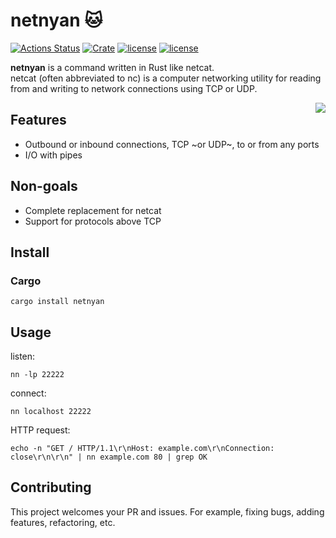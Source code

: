 # netnyan 🐱

[![Actions Status](https://github.com/kumavale/netnyan/workflows/Rust/badge.svg)](https://github.com/kumavale/netnyan/actions)
[![Crate](https://img.shields.io/crates/v/netnyan.svg)](https://crates.io/crates/netnyan)
[![license](https://img.shields.io/badge/License-MIT-blue.svg?style=flat)](LICENSE-MIT)
[![license](https://img.shields.io/badge/License-Apache%202.0-blue.svg?style=flat)](LICENSE-APACHE)

**netnyan** is a command written in Rust like netcat.  
netcat (often abbreviated to nc) is a computer networking utility for reading from and writing to network connections using TCP or UDP.

<img src="https://media.giphy.com/media/4QZK21zlzVIyc/giphy.gif" align="right" />

## Features

- Outbound or inbound connections, TCP ~or UDP~, to or from any ports
- I/O with pipes

## Non-goals

- Complete replacement for netcat
- Support for protocols above TCP

## Install

### Cargo

```
cargo install netnyan
```

## Usage

listen:

```
nn -lp 22222
```

connect:

```
nn localhost 22222
```

HTTP request:

```
echo -n "GET / HTTP/1.1\r\nHost: example.com\r\nConnection: close\r\n\r\n" | nn example.com 80 | grep OK
```

[](https://support.giphy.com/hc/en-us/articles/360020027752-GIPHY-User-Terms-of-Service)

## Contributing

This project welcomes your PR and issues. For example, fixing bugs, adding features, refactoring, etc.
